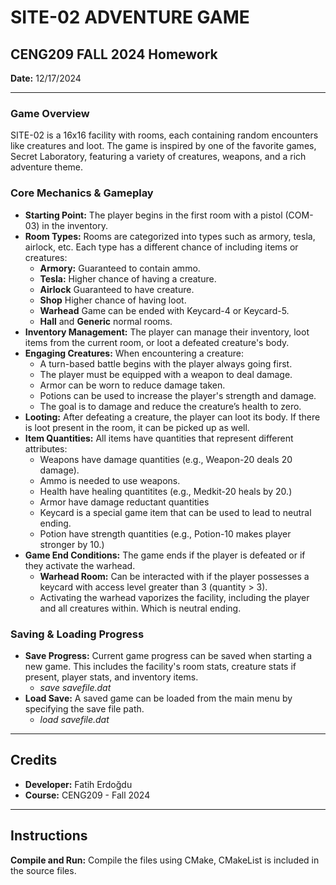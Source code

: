 # SITE-02 ADVENTURE GAME

## CENG209 FALL 2024 Homework
**Date:** 12/17/2024

---

### Game Overview
SITE-02 is a 16x16 facility with rooms, each containing random encounters like creatures and loot. The game is inspired by one of the favorite games, Secret Laboratory, featuring a variety of creatures, weapons, and a rich adventure theme.

### Core Mechanics & Gameplay
- **Starting Point:** The player begins in the first room with a pistol (COM-03) in the inventory.
- **Room Types:** Rooms are categorized into types such as armory, tesla, airlock, etc. Each type has a different chance of including items or creatures:
  - **Armory:** Guaranteed to contain ammo.
  - **Tesla:** Higher chance of having a creature.
  - **Airlock** Guaranteed to have creature.
  - **Shop** Higher chance of having loot.
  - **Warhead** Game can be ended with Keycard-4 or Keycard-5.
  - **Hall** and **Generic** normal rooms.
- **Inventory Management:** The player can manage their inventory, loot items from the current room, or loot a defeated creature's body.
- **Engaging Creatures:** When encountering a creature:
  - A turn-based battle begins with the player always going first.
  - The player must be equipped with a weapon to deal damage.
  - Armor can be worn to reduce damage taken.
  - Potions can be used to increase the player's strength and damage.
  - The goal is to damage and reduce the creature’s health to zero.
- **Looting:** After defeating a creature, the player can loot its body. If there is loot present in the room, it can be picked up as well.
- **Item Quantities:** All items have quantities that represent different attributes:
  - Weapons have damage quantities (e.g., Weapon-20 deals 20 damage).
  - Ammo is needed to use weapons.
  - Health have healing quantitites (e.g., Medkit-20 heals by 20.)
  - Armor have damage reductant quantities
  - Keycard is a special game item that can be used to lead to neutral ending.
  - Potion have strength quantities (e.g., Potion-10 makes player stronger by 10.)
- **Game End Conditions:** The game ends if the player is defeated or if they activate the warhead.
  - **Warhead Room:** Can be interacted with if the player possesses a keycard with access level greater than 3 (quantity > 3).
  - Activating the warhead vaporizes the facility, including the player and all creatures within. Which is neutral ending.

### Saving & Loading Progress
- **Save Progress:** Current game progress can be saved when starting a new game. This includes the facility's room stats, creature stats if present, player stats, and inventory items.
  - *save savefile.dat*
- **Load Save:** A saved game can be loaded from the main menu by specifying the save file path.
  - *load savefile.dat*

---

## Credits
- **Developer:** Fatih Erdoğdu
- **Course:** CENG209 - Fall 2024

---

## Instructions
**Compile and Run:**
   Compile the files using CMake, CMakeList is included in the source files.
